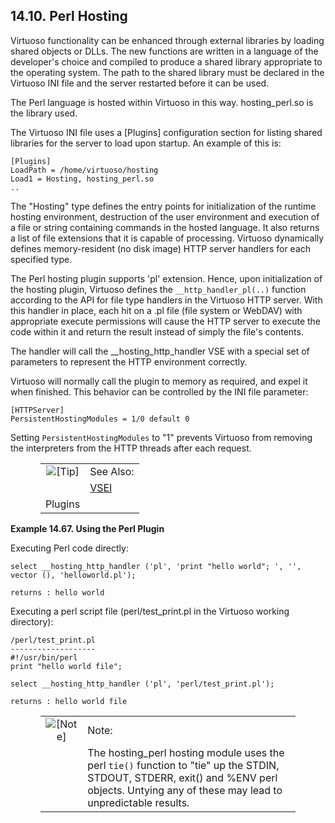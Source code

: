 <div id="perlhosting" class="section">

<div class="titlepage">

<div>

<div>

## 14.10. Perl Hosting

</div>

</div>

</div>

Virtuoso functionality can be enhanced through external libraries by
loading shared objects or DLLs. The new functions are written in a
language of the developer's choice and compiled to produce a shared
library appropriate to the operating system. The path to the shared
library must be declared in the Virtuoso INI file and the server
restarted before it can be used.

The Perl language is hosted within Virtuoso in this way. hosting_perl.so
is the library used.

The Virtuoso INI file uses a \[Plugins\] configuration section for
listing shared libraries for the server to load upon startup. An example
of this is:

``` programlisting
[Plugins]
LoadPath = /home/virtuoso/hosting
Load1 = Hosting, hosting_perl.so
..
```

The "Hosting" type defines the entry points for initialization of the
runtime hosting environment, destruction of the user environment and
execution of a file or string containing commands in the hosted
language. It also returns a list of file extensions that it is capable
of processing. Virtuoso dynamically defines memory-resident (no disk
image) HTTP server handlers for each specified type.

The Perl hosting plugin supports 'pl' extension. Hence, upon
initialization of the hosting plugin, Virtuoso defines the
`__http_handler_pl(..)` function according to the API for file type
handlers in the Virtuoso HTTP server. With this handler in place, each
hit on a .pl file (file system or WebDAV) with appropriate execute
permissions will cause the HTTP server to execute the code within it and
return the result instead of simply the file's contents.

The handler will call the \_\_hosting_http_handler VSE with a special
set of parameters to represent the HTTP environment correctly.

Virtuoso will normally call the plugin to memory as required, and expel
it when finished. This behavior can be controlled by the INI file
parameter:

``` programlisting
[HTTPServer]
PersistentHostingModules = 1/0 default 0
```

Setting `PersistentHostingModules` to "1" prevents Virtuoso from
removing the interpreters from the HTTP threads after each request.

<div class="tip" style="margin-left: 0.5in; margin-right: 0.5in;">

|                            |                                                                        |
|:--------------------------:|:-----------------------------------------------------------------------|
| ![\[Tip\]](images/tip.png) | See Also:                                                              |
|                            | <a href="vseplugins.html" class="link" title="18.6. VSEI Plugins">VSEI 
                              Plugins</a>                                                             |

</div>

<div id="ex_hostingsharedobjects" class="example">

**Example 14.67. Using the Perl Plugin**

<div class="example-contents">

Executing Perl code directly:

``` programlisting
select __hosting_http_handler ('pl', 'print "hello world"; ', '', vector (), 'helloworld.pl');
```

``` programlisting
returns : hello world
```

Executing a perl script file (perl/test_print.pl in the Virtuoso working
directory):

``` programlisting
/perl/test_print.pl
-------------------
#!/usr/bin/perl
print "hello world file";
```

``` programlisting
select __hosting_http_handler ('pl', 'perl/test_print.pl');
```

``` programlisting
returns : hello world file
```

</div>

</div>

  

<div class="note" style="margin-left: 0.5in; margin-right: 0.5in;">

|                              |                                                                                                                                                                                             |
|:----------------------------:|:--------------------------------------------------------------------------------------------------------------------------------------------------------------------------------------------|
| ![\[Note\]](images/note.png) | Note:                                                                                                                                                                                       |
|                              | The hosting_perl hosting module uses the perl `tie()` function to "tie" up the STDIN, STDOUT, STDERR, exit() and %ENV perl objects. Untying any of these may lead to unpredictable results. |

</div>

</div>
